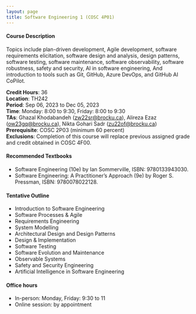 ```yaml
---
layout: page
title: Software Engineering 1 (COSC 4P01)
---
```


#### Course Description

Topics include plan-driven development, Agile development, software requirements elicitation, software design and analysis, design patterns, software testing, software maintenance, software observability, software robustness, safety and security, AI in software engineering, And introduction to tools such as Git, GitHub, Azure DevOps, and GitHub AI CoPilot.

**Credit Hours**: 36\
**Location**: TH242 \
**Period**: Sep 06, 2023 to Dec 05, 2023\
**Time**: Monday: 8:00 to 9:30, Friday: 8:00 to 9:30\
**TAs**:  Ghazal Khodabandeh (zw22sr@brocku.ca), Alireza Ezaz (ow23gq@brocku.ca), Nikta Gohari Sadr (zu22of@brocku.ca)\
**Prerequisite**: COSC 2P03 (minimum 60 percent)\
**Exclusions**: Completion of this course will replace previous assigned grade and credit obtained in COSC 4F00.

#### Recommended Textbooks
* Software Engineering (10e) by Ian Sommerville, ISBN: 9780133943030.
* Software Engineering: A Practitioner’s Approach (9e) by Roger S. Pressman, ISBN: 9780078022128.

#### Tentative Outline
* Introduction to Software Engineering
* Software Processes & Agile
* Requirements Engineering
* System Modelling
* Architectural Design and Design Patterns
* Design & Implementation
* Software Testing
* Software Evolution and Maintenance
* Observable Systems
* Safety and Security Engineering
* Artificial Intelligence in Software Engineering

#### Office hours 
* In-person: Monday, Friday: 9:30 to 11
* Online session: by appointment
